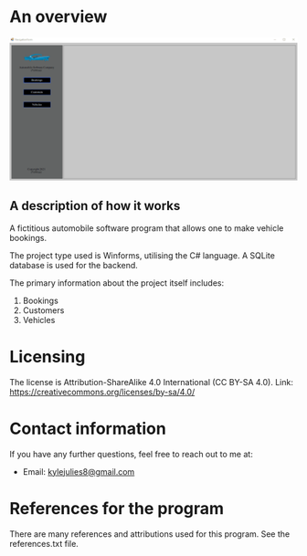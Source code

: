# An overview

<!--- How to add gif from: https://josephcardillo.medium.com/how-to-add-gifs-to-your-github-readme-89c74da2ce47 --->
![](vehicle-booking-system(original).gif)

## A description of how it works
A fictitious automobile software program that allows one to make vehicle bookings.

The project type used is Winforms, utilising the C# language. A SQLite database is used for the backend.

The primary information about the project itself includes:
1. Bookings
2. Customers
3. Vehicles

# Licensing
The license is Attribution-ShareAlike 4.0 International (CC BY-SA 4.0).
Link: https://creativecommons.org/licenses/by-sa/4.0/

# Contact information
If you have any further questions, feel free to reach out to me at:
- Email: kylejulies8@gmail.com

# References for the program
There are many references and attributions used for this program. See the references.txt file.

